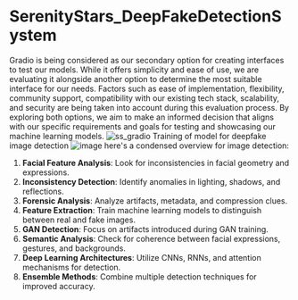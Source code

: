 # SerenityStars_DeepFakeDetectionSystem
Gradio is being considered as our secondary option for creating interfaces to test our models. While it offers simplicity and ease of use, we are evaluating it alongside another option to determine the most suitable interface for our needs. Factors such as ease of implementation, flexibility, community support, compatibility with our existing tech stack, scalability, and security are being taken into account during this evaluation process. By exploring both options, we aim to make an informed decision that aligns with our specific requirements and goals for testing and showcasing our machine learning models.
![ss_gradio](https://github.com/Advika0909/SerenityStars_DeepFakeDetectionSystem/assets/139324446/a44a4d7d-4f3f-4abc-9160-72c0e2c68e56)
Training of model for deepfake image detection
![image](https://github.com/Advika0909/SerenityStars_DeepFakeDetectionSystem/assets/141475413/b2d6696b-7ae8-4b4a-b02c-209b8b45409a)
here's a condensed overview for image detection:
1. **Facial Feature Analysis**: Look for inconsistencies in facial geometry and expressions.
2. **Inconsistency Detection**: Identify anomalies in lighting, shadows, and reflections.
3. **Forensic Analysis**: Analyze artifacts, metadata, and compression clues.
4. **Feature Extraction**: Train machine learning models to distinguish between real and fake images.
5. **GAN Detection**: Focus on artifacts introduced during GAN training.
6. **Semantic Analysis**: Check for coherence between facial expressions, gestures, and backgrounds.
7. **Deep Learning Architectures**: Utilize CNNs, RNNs, and attention mechanisms for detection.
8. **Ensemble Methods**: Combine multiple detection techniques for improved accuracy.
